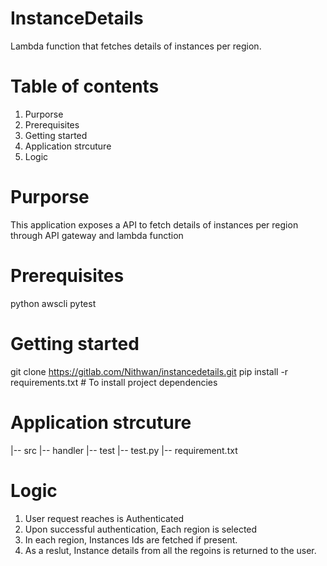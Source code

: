 # InstanceDetails
Lambda function that fetches details of instances per region.

# Table of contents

1. Purporse
2. Prerequisites
3. Getting started
4. Application strcuture
5. Logic



# Purporse
This application exposes a API to fetch details of instances per region through API gateway and lambda function

# Prerequisites

python
awscli
pytest


# Getting started
git clone https://gitlab.com/Nithwan/instancedetails.git
pip install -r requirements.txt  # To install project dependencies

# Application strcuture

|-- src
    |-- handler
|-- test
    |-- test.py
|-- requirement.txt

# Logic

1. User request reaches is Authenticated
2. Upon successful authentication, Each region is selected
3. In each region, Instances Ids are fetched if present.
4. As a reslut, Instance details from all the regoins is returned to the user.
